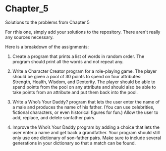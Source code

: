 Chapter_5
=========

Solutions to the problems from Chapter 5

For rthis one, simply add your solutions to the repository.  There aren't really any sources necessary.

Here is a breakdown of the assignments:

1. Create a program that prints a list of words in random order.
The program should print all the words and not repeat any.

2. Write a Character Creator program for a role-playing game. The
player should be given a pool of 30 points to spend on four
attributes: Strength, Health, Wisdom, and Dexterity. The
player should be able to spend points from the pool on any
attribute and should also be able to take points from an
attribute and put them back into the pool.

3. Write a Who’s Your Daddy? program that lets the user enter
the name of a male and produces the name of his father. (You
can use celebrities, fictional characters, or even historical
figures for fun.) Allow the user to add, replace, and delete sonfather
pairs.

4. Improve the Who’s Your Daddy program by adding a choice that
lets the user enter a name and get back a grandfather. Your
program should still only use one dictionary of son-father
pairs. Make sure to include several generations in your
dictionary so that a match can be found.
